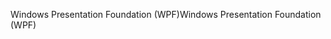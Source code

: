 <span data-ttu-id="c53a9-101">Windows Presentation Foundation (WPF)</span><span class="sxs-lookup"><span data-stu-id="c53a9-101">Windows Presentation Foundation (WPF)</span></span>